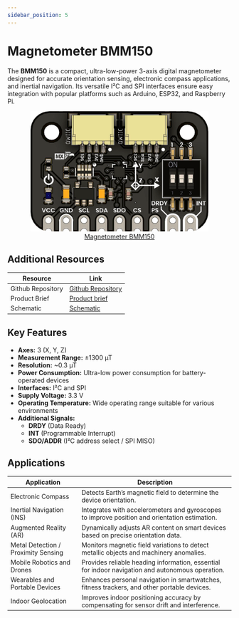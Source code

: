 ```yaml
---
sidebar_position: 5
---
```


# Magnetometer BMM150

The **BMM150** is a compact, ultra-low-power 3-axis digital magnetometer designed for accurate orientation sensing, electronic compass applications, and inertial navigation. Its versatile I²C and SPI interfaces ensure easy integration with popular platforms such as Arduino, ESP32, and Raspberry Pi.



<div align="center">
  <a href="https://unit-electronics-mx.github.io/unit_bmm150_magnetometer/datasheet_professional.html" target="_blank">
    <img src="https://raw.githubusercontent.com/UNIT-Electronics-MX/unit_bmm150_magnetometer/refs/heads/main/hardware/resources/unit_top_v_0_0_1_ue0066_bmm150.png" width="400px" alt="Magnetómetro BMM150"/><br/>
    Magnetometer BMM150
  </a>
</div>

## Additional Resources

| Resource          | Link                                                                                           |
|-------------------|------------------------------------------------------------------------------------------------|
| Github Repository |   [Github Repository](https://github.com/UNIT-Electronics-MX/unit_bmm150_magnetometer) |   |
| Product Brief     | [Product brief](https://unit-electronics-mx.github.io/unit_bmm150_magnetometer/datasheet_professional.html) |
| Schematic         | [Schematic](https://unit-electronics-mx.github.io/unit_bmm150_magnetometer/unit_sch_V_0_0_1_ue0066_bmm150_magnetometro.pdf) |


## Key Features
- **Axes:** 3 (X, Y, Z)
- **Measurement Range:** ±1300 µT
- **Resolution:** ~0.3 µT
- **Power Consumption:** Ultra-low power consumption for battery-operated devices
- **Interfaces:** I²C and SPI
- **Supply Voltage:** 3.3 V
- **Operating Temperature:** Wide operating range suitable for various environments
- **Additional Signals:**  
  - **DRDY** (Data Ready)  
  - **INT** (Programmable Interrupt)  
  - **SDO/ADDR** (I²C address select / SPI MISO)


## Applications

| Application                           | Description                                                                                       |
| ------------------------------------- | ------------------------------------------------------------------------------------------------- |
| Electronic Compass                    | Detects Earth’s magnetic field to determine the device orientation.                             |
| Inertial Navigation (INS)             | Integrates with accelerometers and gyroscopes to improve position and orientation estimation.    |
| Augmented Reality (AR)                | Dynamically adjusts AR content on smart devices based on precise orientation data.                |
| Metal Detection / Proximity Sensing   | Monitors magnetic field variations to detect metallic objects and machinery anomalies.           |
| Mobile Robotics and Drones            | Provides reliable heading information, essential for indoor navigation and autonomous operation. |
| Wearables and Portable Devices        | Enhances personal navigation in smartwatches, fitness trackers, and other portable devices.        |
| Indoor Geolocation                    | Improves indoor positioning accuracy by compensating for sensor drift and interference.          |
